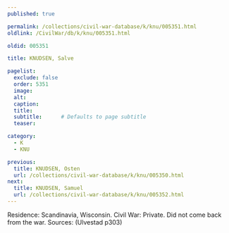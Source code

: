 ```yaml
---
published: true

permalink: /collections/civil-war-database/k/knu/005351.html
oldlink: /CivilWar/db/k/knu/005351.html

oldid: 005351

title: KNUDSEN, Salve

pagelist:
  exclude: false
  order: 5351
  image: 
  alt:
  caption:
  title:
  subtitle:      # Defaults to page subtitle
  teaser:

category: 
  - K 
  - KNU

previous:
  title: KNUDSEN, Osten
  url: /collections/civil-war-database/k/knu/005350.html  
next:
  title: KNUDSEN, Samuel
  url: /collections/civil-war-database/k/knu/005352.html   
---
```

Residence: Scandinavia, Wisconsin. Civil War: Private. Did not come back from the war. Sources: (Ulvestad p303)